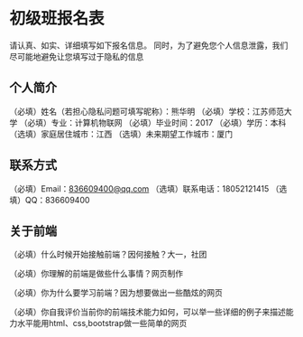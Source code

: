 # 初级班报名表

请认真、如实、详细填写如下报名信息。
同时，为了避免您个人信息泄露，我们尽可能地避免让您填写过于隐私的信息

## 个人简介

（必填）姓名（若担心隐私问题可填写昵称）：熊华明
（必填）学校：江苏师范大学
（必填）专业：计算机物联网
（必填）毕业时间：2017
（必填）学历：本科
（选填）家庭居住城市：江西
（选填）未来期望工作城市：厦门

## 联系方式

（必填）Email：836609400@qq.com
（选填）联系电话：18052121415
（选填）QQ：836609400

## 关于前端

（必填）什么时候开始接触前端？因何接触？大一，社团

（必填）你理解的前端是做些什么事情？网页制作

（必填）你为什么要学习前端？因为想要做出一些酷炫的网页

（必填）你自我评价当前你的前端技术能力如何，可以举一些详细的例子来描述能力水平能用html、css,bootstrap做一些简单的网页

